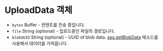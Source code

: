 # UploadData 객체

* `bytes` Buffer - 컨텐트를 전송 중입니다.
* `file` String (optional) - 업로드중인 파일의 경로입니다.
* `blobUUID` String (optional) - UUID of blob data. [ses.getBlobData](../session.md#sesgetblobdataidentifier) 메소드를 사용해서 데이터를 가져옵니다.
